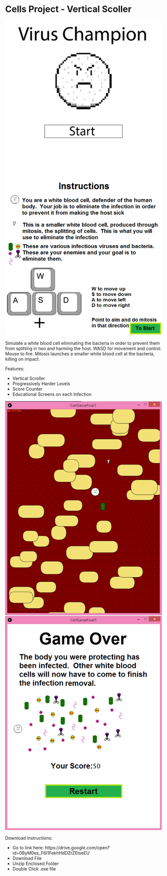 # Cells Project - Vertical Scoller #

![alt tag](https://github.com/KRagula/Programming-II-Portfolio/blob/master/VirusChampion/Screenshots/TitleScreen.png)
![alt tag](https://github.com/KRagula/Programming-II-Portfolio/blob/master/VirusChampion/Screenshots/InstructionScreen.png)

Simulate a white blood cell eliminating the bacteria in order to prevent them from splitting in two and harming the host.  WASD for movement and control.  Mouse to fire.  Mitosis launches a smaller white blood cell at the bacteria, killing on impact.

Features:
<ul>
<li> Vertical Scroller</li>
<li> Progressively Harder Levels</li>
<li> Score Counter</li>
<li> Educational Screens on each Infection</li>
</ul>

![alt tag](https://github.com/KRagula/Programming-II-Portfolio/blob/master/VirusChampion/Screenshots/Cellsgame.png)
![alt tag](https://github.com/KRagula/Programming-II-Portfolio/blob/master/VirusChampion/Screenshots/Cellsend.png)


Download Instructions:
<ul>
<li> Go to link here: https://drive.google.com/open?id=0ByM0es_F6i1FekhHdDZrZEtseEU</li>
<li> Download File</li>
<li> Unzip Enclosed Folder</li>
<li> Double Click .exe file</li>
</ul>
